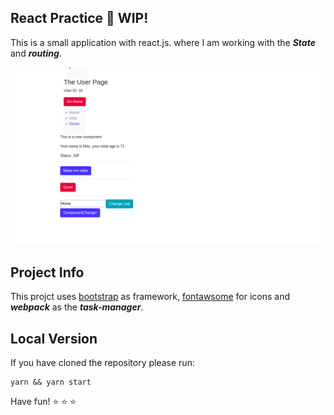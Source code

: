 ## React Practice :rocket: WIP!

This is a small application with react.js. where I am working with the ***State*** and ***routing***. 

<p align="center"> 
<img src="github/react.png">
</p>


## Project Info

This projct uses [bootstrap](https://getbootstrap.com) as framework, [fontawsome](https://fontawesome.com/) for icons and ***webpack*** as the ***task-manager***.

## Local Version

If you have cloned the repository please run:

```
yarn && yarn start
```
Have fun! :star: :star: :star:
 
